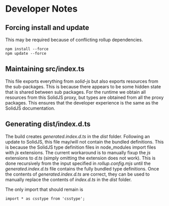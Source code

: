 # Developer Notes

## Forcing install and update

This may be required because of conflicting rollup dependencies.

```
npm install --force
npm update --force
```

## Maintaining src/index.ts

This file exports everything from _solid-js_ but also exports resources from the sub-packages. This is because there appears to be some hidden state that is shared between sub packages. For the runtime we obtain all resources from this SolidJS proxy, but types are obtained from all the proxy packages. This ensures that the developer experience is the same as the SolidJS documentation.

## Generating dist/index.d.ts

The build creates _generated.index.d.ts_ in the _dist_ folder. Following an update to SolidJS, this file may/will not contain the bundled definitions. This is because the SolidJS type definition files in node_modules import files with _js_ extensions. The current workaround is to manually fixup the _js_ extensions to _d.ts_ (simply omitting the extension does not work). This is done recursively from the input specified in _rollup.config.mjs_ until the _generated.index.d.ts_ file contains the fully bundled type definitions. Once the contents of _generated.index.d.ts_ are correct, they can be used to manually replace the contents of _index.d.ts_ in the _dist_ folder.

The only import that should remain is

```
import * as csstype from 'csstype';
```